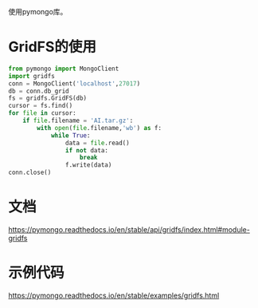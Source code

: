 使用pymongo库。

# GridFS的使用

``` PYTHON
from pymongo import MongoClient
import gridfs
conn = MongoClient('localhost',27017)
db = conn.db_grid
fs = gridfs.GridFS(db)
cursor = fs.find()
for file in cursor:
    if file.filename = 'AI.tar.gz':
        with open(file.filename,'wb') as f:
            while True:
                data = file.read()
                if not data:
                    break
                f.write(data)
conn.close()
```

# 文档

https://pymongo.readthedocs.io/en/stable/api/gridfs/index.html#module-gridfs

# 示例代码

https://pymongo.readthedocs.io/en/stable/examples/gridfs.html